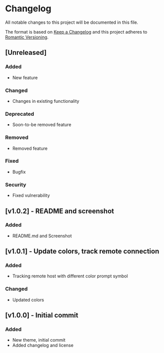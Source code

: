 # Changelog

All notable changes to this project will be documented in this file.

The format is based on [Keep a Changelog](http://keepachangelog.com/en/1.0.0/)
and this project adheres to [Romantic Versioning](http://dafoster.net/articles/2015/03/14/semantic-versioning-vs-romantic-versioning/).

## [Unreleased]
### Added
- New feature

### Changed
- Changes in existing functionality

### Deprecated
- Soon-to-be removed feature

### Removed
- Removed feature

### Fixed
- Bugfix

### Security
- Fixed vulnerability


## [v1.0.2] - README and screenshot
### Added
- README.md and Screenshot


## [v1.0.1] - Update colors, track remote connection
### Added
- Tracking remote host with different color prompt symbol

### Changed
- Updated colors


## [v1.0.0] - Initial commit
### Added
- New theme, initial commit
- Added changelog and license

